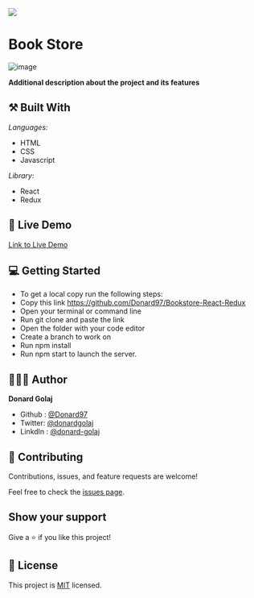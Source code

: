 ![](https://img.shields.io/badge/Microverse-blueviolet)

# Book Store

![image](https://user-images.githubusercontent.com/74506933/136474011-f2389c57-827d-4aeb-b005-56c957000568.png)

**Additional description about the project and its features**

## ⚒️ Built With

_Languages:_

- HTML
- CSS
- Javascript

_Library:_

- React
- Redux

## 📡 Live Demo

[Link to Live Demo](https://donard97.github.io/Bookstore-React-Redux/)

## 💻 Getting Started
- To get a local copy run the following steps:
- Copy this link https://github.com/Donard97/Bookstore-React-Redux
- Open your terminal or command line
- Run git clone and paste the link
- Open the folder with your code editor
- Create a branch to work on
- Run npm install
- Run npm start to launch the server.


## 🙎🏾‍♂️ Author

 **Donard Golaj**

- Github : [@Donard97](https://github.com/Donard97)
- Twitter: [@donardgolaj](https://twitter.com/donardgolaj)
- LinkdIn : [@donard-golaj](https://www.linkedin.com/in/donard-golaj/)

## 🤝 Contributing

Contributions, issues, and feature requests are welcome!

Feel free to check the [issues page](https://github.com/Donard97/math-magician/issues).

## Show your support

Give a ⭐️ if you like this project!

## 📝 License

This project is [MIT](./MIT.md) licensed.
